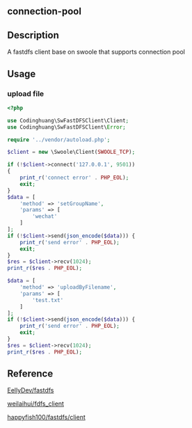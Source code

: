 

## connection-pool

## Description

A fastdfs client base on swoole that supports connection pool

## Usage

### upload file

```php
<?php

use Codinghuang\SwFastDFSClient\Client;
use Codinghuang\SwFastDFSClient\Error;

require '../vendor/autoload.php';

$client = new \Swoole\Client(SWOOLE_TCP);

if (!$client->connect('127.0.0.1', 9501))
{
    print_r('connect error' . PHP_EOL);
    exit;
}
$data = [
    'method' => 'setGroupName',
    'params' => [
        'wechat'
    ]
];
if (!$client->send(json_encode($data))) {
    print_r('send error' . PHP_EOL);
    exit;
}
$res = $client->recv(1024);
print_r($res . PHP_EOL);

$data = [
    'method' => 'uploadByFilename',
    'params' => [
        'test.txt'
    ]
];
if (!$client->send(json_encode($data))) {
    print_r('send error' . PHP_EOL);
    exit;
}
$res = $client->recv(1024);
print_r($res . PHP_EOL);
```

## Reference

[EellyDev/fastdfs](https://github.com/EellyDev/fastdfs)

[weilaihui/fdfs_client](https://github.com/weilaihui/fdfs_client)

[happyfish100/fastdfs/client](https://github.com/happyfish100/fastdfs/tree/master/client)